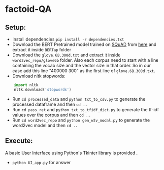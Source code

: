 # factoid-QA

## Setup:
- Install dependencies `pip install -r dependencies.txt`
- Download the BERT Pretrained model trained on [SQuAD](https://rajpurkar.github.io/SQuAD-explorer/) from [here](https://www.dropbox.com/s/8jnulb2l4v7ikir/model.zip) and extract it inside `BERTap` folder
- Download the `glove.6B.300d.txt` and extract it inside `word2vec_repo/glove6b` folder. Also each corpus need to start with a line containing the vocab size and the vector size in that order. So in our case add this line "400000 300" as the first line of `glove.6B.300d.txt`.
- Download nltk stopwords:
```python
    import nltk
    nltk.download('stopwords')
```
- Run `cd processed_data` and `python txt_to_csv.py` to generate the processed dataframe and then `cd ..`
- Run `cd pass_ret` and `python txt_to_tfidf_dict.py` to generate the tf-idf values over the corpus and then `cd ..`
- Run `cd word2vec_repo` and `python gen_w2v_modal.py` to generate the word2vec model and then `cd ..`

## Execute:
A basic User Interface using Python's Tkinter library is provided .
- `python UI_app.py` for answer
